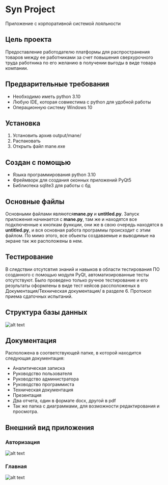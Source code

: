 # Syn Project
Приложение с корпоративной системой лояльности
## Цель проекта
Предоставление работодателю платформы для распространения товаров между ее работниками за счет повышения сверхурочного труда работника по его желанию в получении выгоды в виде товара компании.

## Предварительные требования
- Необходимо иметь python 3.10</li>
- Любую IDE, которая совместима с python для удобной работы
- Операционную систему Windows 10

## Установка
<ol>
 <li>Установить архив output/mane/</li>
 <li>Распаковать</li>
 <li>Открыть файл mane.exe</li>
</ol>

## Создан с помощью
- Языка программирования python 3.10
- Фреймворк для создания оконных приложений PyQt5
- Библиотека sqlite3 для работы с бд

## Основные файлы
Основными файлами являются**mane.py** и **untitled.py**.
Запуск приложения начинается с **mane.py**, там же и находятся все подключенные к кнопкам функции, они же в свою очередь находятся в **untitled.py**, и вся основная работа программы происходит с этим файлом. По мимо этого, все обьекты создаваемые и выводимые на экране так же расположены в нем.

## Тестирование
В следствии отсутсвтия знаний и навыков в области тестирования ПО созданного с помощью модуля PyQt, автоматизированные тесты отсутствуют. Было проведено только ручное тестирование и его результаты оформлены в виде тест кейсов рассположеных в Документация/Техническая документация/ в разделе 6. Протокол приема сдаточных испытаний.

## Структура базы данных
![alt text](https://github.com/ingname/ingname/blob/main/Документация/Диаграммы/diagram_bd.png?raw=true)

## Документация
Расположена в соответствующей папке, в которой находится следующая документация:
- Аналитическая записка
- Руководство пользователя
- Руководство администратора
- Руководство программиста
- Техническая документация
- Презентация
- Два отчета, один в формате docx, другой в pdf
- Так же папка с диаграммами, для возможности редактирования и просмотра.

## Внешний вид приложения
### Авторизация
![alt text](https://github.com/ingname/ingname/blob/main/image.translated.jpg?raw=true)
### Главная
![alt text](https://github.com/ingname/ingname/blob/main/image.translated1.jpg?raw=true)
